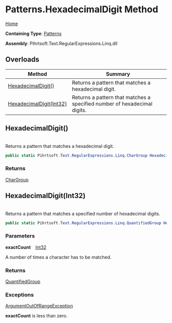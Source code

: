 # Patterns\.HexadecimalDigit Method

[Home](../../../../../../README.md)

**Containing Type**: [Patterns](../README.md)

**Assembly**: Pihrtsoft\.Text\.RegularExpressions\.Linq\.dll

## Overloads

| Method | Summary |
| ------ | ------- |
| [HexadecimalDigit()](#Pihrtsoft_Text_RegularExpressions_Linq_Patterns_HexadecimalDigit) | Returns a pattern that matches a hexadecimal digit\. |
| [HexadecimalDigit(Int32)](#Pihrtsoft_Text_RegularExpressions_Linq_Patterns_HexadecimalDigit_System_Int32_) | Returns a pattern that matches a specified number of hexadecimal digits\. |

## HexadecimalDigit\(\) <a name="Pihrtsoft_Text_RegularExpressions_Linq_Patterns_HexadecimalDigit"></a>

\
Returns a pattern that matches a hexadecimal digit\.

```csharp
public static Pihrtsoft.Text.RegularExpressions.Linq.CharGroup HexadecimalDigit()
```

### Returns

[CharGroup](../../CharGroup/README.md)

## HexadecimalDigit\(Int32\) <a name="Pihrtsoft_Text_RegularExpressions_Linq_Patterns_HexadecimalDigit_System_Int32_"></a>

\
Returns a pattern that matches a specified number of hexadecimal digits\.

```csharp
public static Pihrtsoft.Text.RegularExpressions.Linq.QuantifiedGroup HexadecimalDigit(int exactCount)
```

### Parameters

**exactCount** &ensp; [Int32](https://docs.microsoft.com/en-us/dotnet/api/system.int32)

A number of times a character has to be matched\.

### Returns

[QuantifiedGroup](../../QuantifiedGroup/README.md)

### Exceptions

[ArgumentOutOfRangeException](https://docs.microsoft.com/en-us/dotnet/api/system.argumentoutofrangeexception)

**exactCount** is less than zero\.


